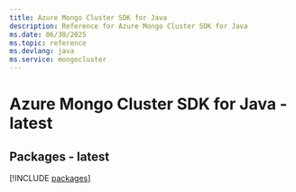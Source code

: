```yaml
---
title: Azure Mongo Cluster SDK for Java
description: Reference for Azure Mongo Cluster SDK for Java
ms.date: 06/30/2025
ms.topic: reference
ms.devlang: java
ms.service: mongocluster
---
```

# Azure Mongo Cluster SDK for Java - latest
## Packages - latest
[!INCLUDE [packages](mongo-cluster-index.md)]